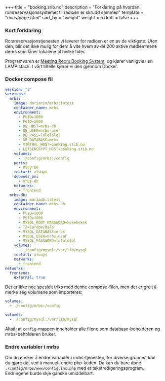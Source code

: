 +++
title = "booking.srib.no"
description = "Forklaring på hvordan romreservasjonssystemet til radioen er skrudd sammen"
template = "docs/page.html"
sort_by = "weight"
weight = 5
draft = false
+++

### Kort forklaring

Romreservasjonstjenesten vi leverer for radioen er en av de viktigste. Uten den,
blir det ikke mulig for dem å vite hvem av de 200 aktive medlemmene deres som
låner lokalene til hvilke tider.

Programvaren er [Meeting Room Booking System](https://mrbs.sourceforge.io/), og
kjører vanligvis i en LAMP stack. I vårt tilfelle kjører vi den gjennom Docker.

### Docker compose fil

```yaml
version: "2"
services:
  mrbs:
    image: dorianim/mrbs:latest
    container_name: mrbs
    environment:
      - PUID=1000
      - PGID=1000
      - DB_HOST=mrbs-db
      - DB_USER=mrbs-user
      - DB_PASS=lolololol
      - DB_DATABASE=mrbs
      - VIRTUAL_HOST=booking.srib.no
      - LETSENCRYPT_HOST=booking.srib.no
    volumes:
      - ./config/mrbs:/config
    ports:
      - 8888:80
    restart: always
    depends_on:
      - mrbs-db
    networks:
      - frontend
  mrbs-db:
    image: mariadb:latest
    container_name: mrbs_db
    environment:
      - PUID=1000
      - PGID=1000
      - MYSQL_ROOT_PASSWORD=kekekekek
      - TZ=Europe/Oslo
      - MYSQL_DATABASE=mrbs
      - MYSQL_USER=mrbs-user
      - MYSQL_PASSWORD=lolololol
    volumes:
      - ./config/mysql:/var/lib/mysql
    restart: always
    networks:
      - frontend
networks:
  frontend:
    external: true
```

Det er ikke noe spesielt triks med denne compose-filen, men det er greit å merke
seg volumene som importeres:

```yaml
volumes:
  - ./config/mrbs:/config
```

```yaml
volumes:
  - ./config/mysql:/var/lib/mysql
```

Altså, at `config`-mappen inneholder alle filene som database-beholderen og
mrbs-beholderen bruker.

### Endre variabler i mrbs

Om du ønsker å endre variabler i mrbs-tjenesten, for diverse grunner, kan du
gjøre det ved å manuelt endre php-koden. Da kan du bare åpne
`./config/mrbs/www/config.inc.php` med et tekstredigeringsprogram. Endringene
burde skje ganske umiddelbart.
